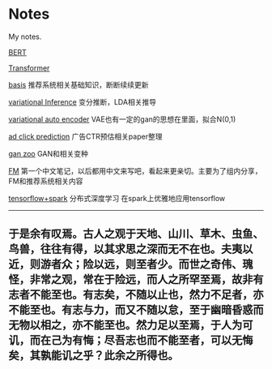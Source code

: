 # Notes
My notes.

[BERT](bert)

[Transformer](transformer)

[basis](https://github.com/wangruichens/notes/blob/master/basis/basis.pdf)
推荐系统相关基础知识，断断续续更新


[variational Inference](https://github.com/wangruichens/notes/blob/master/variational%20inference/Starting%20from%20Information.pdf)
变分推断，LDA相关推导


[variational auto encoder](https://github.com/wangruichens/notes/blob/master/variational%20autoencoder/variational%20auto-encoder.pdf)
VAE也有一定的gan的思想在里面，拟合N(0,1)


[ad click prediction](https://github.com/wangruichens/notes/blob/master/ad%20click%20prediction/ad%20click%20prediction.pdf)
广告CTR预估相关paper整理

[gan zoo](https://github.com/wangruichens/notes/blob/master/gan%20zoo/gan.pdf)
GAN和相关变种


[FM](https://github.com/wangruichens/notes/blob/master/fm/fm.pdf)
第一个中文笔记，以后都用中文来写吧，看起来更亲切。主要为了组内分享，FM和推荐系统相关内容


[tensorflow+spark](https://github.com/wangruichens/notes/blob/master/tensorflow%20spark%20connector/tensorflow%20spark%20connector.pdf)
分布式深度学习 在spark上优雅地应用tensorflow


---
  于是余有叹焉。古人之观于天地、山川、草木、虫鱼、鸟兽，往往有得，以其求思之深而无不在也。夫夷以近，则游者众；险以远，则至者少。而世之奇伟、瑰怪，非常之观，常在于险远，而人之所罕至焉，故非有志者不能至也。有志矣，不随以止也，然力不足者，亦不能至也。有志与力，而又不随以怠，至于幽暗昏惑而无物以相之，亦不能至也。然力足以至焉，于人为可讥，而在己为有悔；尽吾志也而不能至者，可以无悔矣，其孰能讥之乎？此余之所得也。
---
